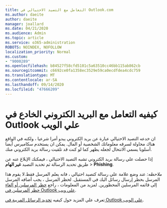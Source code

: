```yaml
---
title: التعامل مع التصيد الاحتيالي في Outlook.com
ms.author: daeite
author: daeite
manager: joallard
ms.date: 04/21/2020
ms.audience: Admin
ms.topic: article
ms.service: o365-administration
ROBOTS: NOINDEX, NOFOLLOW
localization_priority: Normal
ms.custom:
- "9000289"
ms.openlocfilehash: b84527f58cfd5101c5a63510cc46bb115ab862cb
ms.sourcegitcommit: c6692ce0fa1358ec3529e59ca0ecdfdea4cdc759
ms.translationtype: MT
ms.contentlocale: ar-SA
ms.lasthandoff: 09/14/2020
ms.locfileid: "47666209"
---
```

# <a name="how-to-deal-with-a-phishing-email-in-outlook-on-the-web"></a>كيفيه التعامل مع البريد الكتروني الخادع في Outlook علي الويب

ان خدعه التصيد الاحتيالي عبارة عن بريد الكتروني يبدو أمرا شرعيا ، ولكنه في الواقع هناك محاولة لسرقه معلوماتك الشخصية أو المال. يمكن ان يستخدم سكاميرس أيضا أسلوبا يسمي الانتحال لجعله يظهر كما لو كنت قد تلقيت رسالة بريد الكتروني منك.

إذا حصلت علي رسالة بريد الكتروني تشبه التصيد الاحتيالي ، فيمكنك الإبلاغ عنه عن طريق تحديد الرسالة ثم تحديد التصيد **غير الهام**  >  **Phishing**.

*ملاحظه:* عند وضع علامة علي رسالة كتصيد احتيالي ، فانه يعلم المرسل فقط.لا يقوم هذا المرسل بحظر إرسال رسائل اليك في المستقبل. لحظر المرسل ، يجب أضافه المرسل إلى قائمه المرسلين المحظورين. لمزيد من المعلومات ، راجع [حظر المرسلين أو إلغاء حظر المرسلين في Outlook علي ويب](https://support.office.com/article/9bf812d4-6995-4d19-901a-76d6e26939b0).

تعرف علي المزيد حول كيفيه [تحديد الرسائل المريبة في Outlook علي الويب](https://support.office.com/article/3d44102b-6ce3-4f7c-a359-b623bec82206).